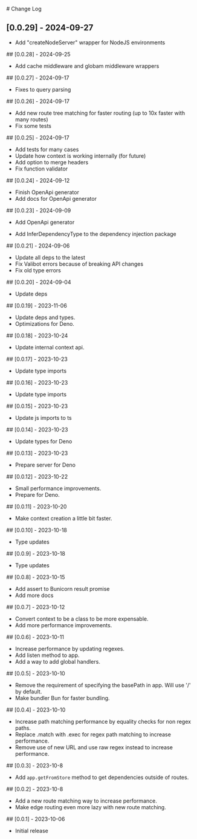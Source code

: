 # Change Log

## [0.0.29] - 2024-09-27

- Add "createNodeServer" wrapper for NodeJS environments

## [0.0.28] - 2024-09-25

- Add cache middleware and globam middleware wrappers

## [0.0.27] - 2024-09-17

- Fixes to query parsing

## [0.0.26] - 2024-09-17

- Add new route tree matching for faster routing (up to 10x faster with many routes)
- Fix some tests

## [0.0.25] - 2024-09-17

- Add tests for many cases
- Update how context is working internally (for future)
- Add option to merge headers
- Fix function validator

## [0.0.24] - 2024-09-12

- Finish OpenApi generator
- Add docs for OpenApi generator

## [0.0.23] - 2024-09-09

- Add OpenApi generator

- Add InferDependencyType to the dependency injection package

## [0.0.21] - 2024-09-06

- Update all deps to the latest
- Fix Valibot errors because of breaking API changes
- Fix old type errors

## [0.0.20] - 2024-09-04

- Update deps

## [0.0.19] - 2023-11-06

- Update deps and types.
- Optimizations for Deno.

## [0.0.18] - 2023-10-24

- Update internal context api.

## [0.0.17] - 2023-10-23

- Update type imports

## [0.0.16] - 2023-10-23

- Update type imports

## [0.0.15] - 2023-10-23

- Update js imports to ts

## [0.0.14] - 2023-10-23

- Update types for Deno

## [0.0.13] - 2023-10-23

- Prepare server for Deno

## [0.0.12] - 2023-10-22

- Small performance improvements.
- Prepare for Deno.

## [0.0.11] - 2023-10-20

- Make context creation a little bit faster.

## [0.0.10] - 2023-10-18

- Type updates

## [0.0.9] - 2023-10-18

- Type updates

## [0.0.8] - 2023-10-15

- Add assert to Bunicorn result promise
- Add more docs

## [0.0.7] - 2023-10-12

- Convert context to be a class to be more expensable.
- Add more performance improvements.

## [0.0.6] - 2023-10-11

- Increase performance by updating regexes.
- Add listen method to app.
- Add a way to add global handlers.

## [0.0.5] - 2023-10-10

- Remove the requirement of specifying the basePath in app. Will use '/' by default.
- Make bundler Bun for faster bundling.

## [0.0.4] - 2023-10-10

- Increase path matching performance by equality checks for non regex paths.
- Replace .match with .exec for regex path matching to increase performance.
- Remove use of new URL and use raw regex instead to increase performance.

## [0.0.3] - 2023-10-8

- Add `app.getFromStore` method to get dependencies outside of routes.

## [0.0.2] - 2023-10-8

- Add a new route matching way to increase performance.
- Make edge routing even more lazy with new route matching.

## [0.0.1] - 2023-10-06

- Initial release
